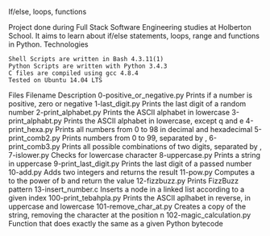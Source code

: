 If/else, loops, functions

Project done during Full Stack Software Engineering studies at Holberton School. It aims to learn about if/else statements, loops, range and functions in Python.
Technologies

    Shell Scripts are written in Bash 4.3.11(1)
    Python Scripts are written with Python 3.4.3
    C files are compiled using gcc 4.8.4
    Tested on Ubuntu 14.04 LTS

Files
Filename 	Description
0-positive_or_negative.py 	Prints if a number is positive, zero or negative
1-last_digit.py 	Prints the last digit of a random number
2-print_alphabet.py 	Prints the ASCII alphabet in lowercase
3-print_alphabt.py 	Prints the ASCII alphabet in lowercase, except q and e
4-print_hexa.py 	Prints all numbers from 0 to 98 in decimal and hexadecimal
5-print_comb2.py 	Prints numbers from 0 to 99, separated by ,
6-print_comb3.py 	Prints all possible combinations of two digits, separated by ,
7-islower.py 	Checks for lowercase character
8-uppercase.py 	Prints a string in uppercase
9-print_last_digit.py 	Prints the last digit of a passed number
10-add.py 	Adds two integers and returns the result
11-pow.py 	Computes a to the power of b and return the value
12-fizzbuzz.py 	Prints FizzBuzz pattern
13-insert_number.c 	Inserts a node in a linked list according to a given index
100-print_tebahpla.py 	Prints the ASCII aplhabet in reverse, in uppercase and lowercase
101-remove_char_at.py 	Creates a copy of the string, removing the character at the position n
102-magic_calculation.py 	Function that does exactly the same as a given Python bytecode
